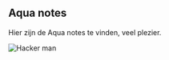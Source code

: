 ## Aqua notes

Hier zijn de Aqua notes te vinden, veel plezier.

![Hacker man](https://media.giphy.com/media/v1.Y2lkPTc5MGI3NjExdnh3YXZrcHp3MjZ2OHB4OW84YTc3dnU1eHJvOTRqYXp2NHE5dWJzMyZlcD12MV9naWZzX3NlYXJjaCZjdD1n/YQitE4YNQNahy/giphy.gif)